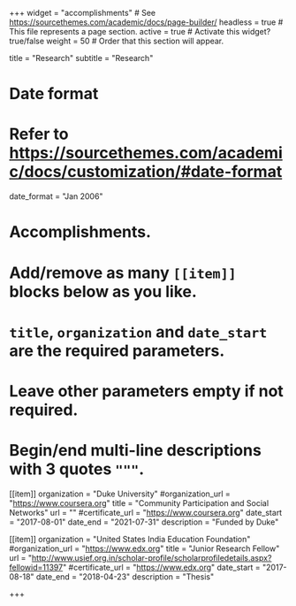 +++
widget = "accomplishments"  # See https://sourcethemes.com/academic/docs/page-builder/
headless = true  # This file represents a page section.
active = true  # Activate this widget? true/false
weight = 50  # Order that this section will appear.

title = "Research"
subtitle = "Research"

# Date format
#   Refer to https://sourcethemes.com/academic/docs/customization/#date-format
date_format = "Jan 2006"

# Accomplishments.
#   Add/remove as many `[[item]]` blocks below as you like.
#   `title`, `organization` and `date_start` are the required parameters.
#   Leave other parameters empty if not required.
#   Begin/end multi-line descriptions with 3 quotes `"""`.

[[item]]
  organization = "Duke University"
  #organization_url = "https://www.coursera.org"
  title = "Community Participation and Social Networks"
  url = ""
  #certificate_url = "https://www.coursera.org"
  date_start = "2017-08-01"
  date_end = "2021-07-31"
  description = "Funded by Duke"

[[item]]
  organization = "United States India Education Foundation"
  #organization_url = "https://www.edx.org"
  title = "Junior Research Fellow"
  url = "http://www.usief.org.in/scholar-profile/scholarprofiledetails.aspx?fellowid=11397"
  #certificate_url = "https://www.edx.org"
  date_start = "2017-08-18"
  date_end = "2018-04-23"
  description = "Thesis"
 
+++
